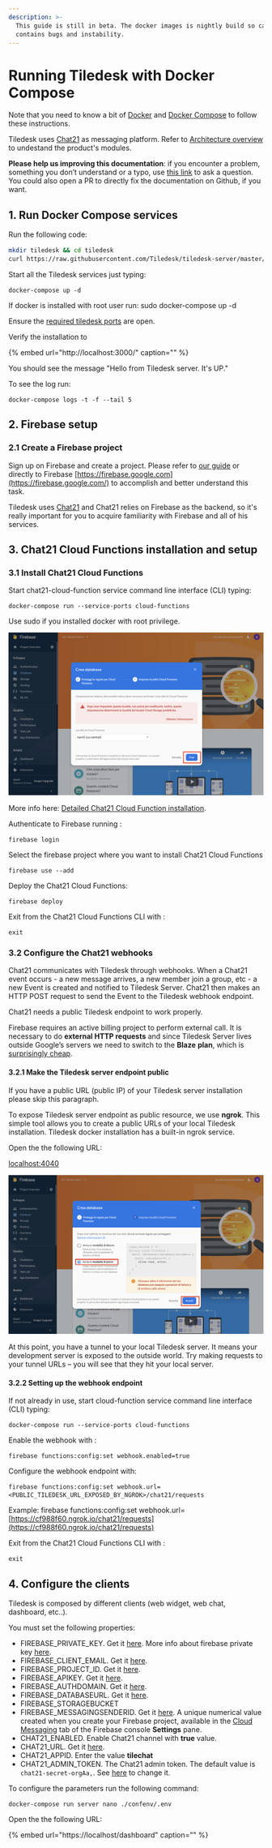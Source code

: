 ```yaml
---
description: >-
  This guide is still in beta. The docker images is nightly build so can
  contains bugs and instability.
---
```


# Running Tiledesk with Docker Compose

Note that you need to know a bit of [Docker](https://docs.docker.com/) and [Docker Compose](https://docs.docker.com/compose/) to follow these instructions.

Tiledesk uses [Chat21](http://www.chat21.org) as messaging platform. Refer to [Architecture overview](../architecture/schema.md) to undestand the product's modules.

**Please help us improving this documentation**: if you encounter a problem, something you don’t understand or a typo, use [this link](https://github.com/Tiledesk/tiledesk-server/issues) to ask a question. You could also open a PR to directly fix the documentation on Github, if you want.

## 1. Run Docker Compose services

Run the following code:

```bash
mkdir tiledesk && cd tiledesk
curl https://raw.githubusercontent.com/Tiledesk/tiledesk-server/master/docker-compose.yml --output docker-compose.yml
```

Start all the Tiledesk services just typing:

```text
docker-compose up -d
```

If docker is installed with root user run: sudo docker-compose up -d

Ensure the [required tiledesk ports](open-the-ports.md) are open.

Verify the installation to

{% embed url="http://localhost:3000/" caption="" %}

You should see the message "Hello from Tiledesk server. It's UP."

To see the log run:

```text
docker-compose logs -t -f --tail 5
```

## 2. Firebase setup

### **2.1 Create a Firebase project**

Sign up on Firebase and create a project. Please refer to [our guide](create-a-firebase-project.md) or directly to Firebase [https://firebase.google.com](https://firebase.google.com/) to accomplish and better understand this task.

Tiledesk uses [Chat21](http://www.chat21.org) and Chat21 relies on Firebase as the backend, so it's really important for you to acquire familiarity with Firebase and all of his services.

## 3. Chat21 Cloud Functions installation and setup

### 3.1 Install Chat21 Cloud Functions

Start chat21-cloud-function service command line interface \(CLI\) typing:

```text
docker-compose run --service-ports cloud-functions
```

Use sudo if you installed docker with root privilege.

![](../.gitbook/assets/image%20%2831%29.png)

More info here: [Detailed Chat21 Cloud Function installation](detailed-chat21-cloud-function-installation.md).

Authenticate to Firebase running :

```text
firebase login
```

Select the firebase project where you want to install Chat21 Cloud Functions

```text
firebase use --add
```

Deploy the Chat21 Cloud Functions:

```text
firebase deploy
```

Exit from the Chat21 Cloud Functions CLI with :

```text
exit
```

### 3.2 Configure the Chat21 webhooks

Chat21 communicates with Tiledesk through webhooks. When a Chat21 event occurs - a new message arrives, a new member join a group, etc - a new Event is created and notified to Tiledesk Server. Chat21 then makes an HTTP POST request to send the Event to the Tiledesk webhook endpoint.

Chat21 needs a public Tiledesk endpoint to work properly.

Firebase requires an active billing project to perform external call. It is necessary to do **external HTTP requests** and since Tiledesk Server lives outside Google’s servers we need to switch to the **Blaze** **plan**, which is [surprisingly cheap](https://firebase.google.com/pricing/).

#### 3.2.1 Make the Tiledesk server endpoint public

If you have a public URL \(public IP\) of your Tiledesk server installation please skip this paragraph.

To expose Tiledesk server endpoint as public resource, we use **ngrok**. This simple tool allows you to create a public URLs of your local Tiledesk installation. Tiledesk docker installation has a built-in ngrok service.

Open the the following URL:

[localhost:4040](http://localhost:4040)

![](../.gitbook/assets/image%20%2872%29.png)

At this point, you have a tunnel to your local Tiledesk server. It means your development server is exposed to the outside world. Try making requests to your tunnel URLs – you will see that they hit your local server.

#### 3.2.2 Setting up the webhook endpoint

If not already in use, start cloud-function service command line interface \(CLI\) typing:

```text
docker-compose run --service-ports cloud-functions
```

Enable the webhook with :

```text
firebase functions:config:set webhook.enabled=true
```

Configure the webhook endpoint with:

```text
firebase functions:config:set webhook.url=<PUBLIC_TILEDESK_URL_EXPOSED_BY_NGROK>/chat21/requests
```

Example: firebase functions:config:set webhook.url=[https://cf988f60.ngrok.io/chat21/requests](https://cf988f60.ngrok.io/chat21/requests)

Exit from the Chat21 Cloud Functions CLI with :

```text
exit
```

## 4. Configure the clients

Tiledesk is composed by different clients \(web widget, web chat, dashboard, etc..\).

You must set the following properties:

* FIREBASE\_PRIVATE\_KEY. Get it [here](create-a-firebase-project.md#create-an-sdk-firebase-admin-account). More info about firebase private key [here](https://firebase.google.com/docs/admin/setup#initialize_the_sdk).
* FIREBASE\_CLIENT\_EMAIL. Get it [here](create-a-firebase-project.md#create-an-sdk-firebase-admin-account).
* FIREBASE\_PROJECT\_ID. Get it [here](create-a-firebase-project.md#create-an-app).
* FIREBASE\_APIKEY. Get it [here](create-a-firebase-project.md#create-an-app).
* FIREBASE\_AUTHDOMAIN. Get it [here](create-a-firebase-project.md#create-an-app).
* FIREBASE\_DATABASEURL. Get it [here](create-a-firebase-project.md#create-an-app).
* FIREBASE\_STORAGEBUCKET
* FIREBASE\_MESSAGINGSENDERID. Get it [here](create-a-firebase-project.md#create-an-app). A unique numerical value created when you create your Firebase project, available in the [Cloud Messaging](https://console.firebase.google.com/project/_/settings/cloudmessaging/) tab of the Firebase console **Settings** pane. 
* CHAT21\_ENABLED. Enable Chat21 channel with **true** value. 
* CHAT21\_URL. Get it [here](create-a-firebase-project.md#get-the-cloud-function-url).
* CHAT21\_APPID. Enter the value **tilechat**
* CHAT21\_ADMIN\_TOKEN. The Chat21 admin token. The default value is `chat21-secret-orgAa,`. See [here](https://github.com/chat21/chat21-cloud-functions/blob/master/docs/setup_options.md#admin-token) to change it.

To configure the parameters run the following command:

```text
docker-compose run server nano ./confenv/.env
```

Open the the following URL:

{% embed url="https://localhost/dashboard" caption="" %}

